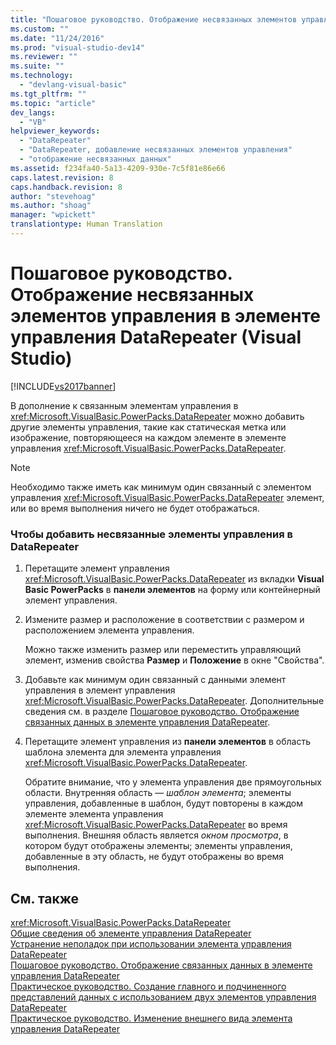 ```yaml
---
title: "Пошаговое руководство. Отображение несвязанных элементов управления в элементе управления DataRepeater (Visual Studio) | Microsoft Docs"
ms.custom: ""
ms.date: "11/24/2016"
ms.prod: "visual-studio-dev14"
ms.reviewer: ""
ms.suite: ""
ms.technology: 
  - "devlang-visual-basic"
ms.tgt_pltfrm: ""
ms.topic: "article"
dev_langs: 
  - "VB"
helpviewer_keywords: 
  - "DataRepeater"
  - "DataRepeater, добавление несвязанных элементов управления"
  - "отображение несвязанных данных"
ms.assetid: f234fa40-5a13-4209-930e-7c5f81e86e66
caps.latest.revision: 8
caps.handback.revision: 8
author: "stevehoag"
ms.author: "shoag"
manager: "wpickett"
translationtype: Human Translation
---
```

# Пошаговое руководство. Отображение несвязанных элементов управления в элементе управления DataRepeater (Visual Studio)
[!INCLUDE[vs2017banner](../../../csharp/includes/vs2017banner.md)]

В дополнение к связанным элементам управления в <xref:Microsoft.VisualBasic.PowerPacks.DataRepeater> можно добавить другие элементы управления, такие как статическая метка или изображение, повторяющееся на каждом элементе в элементе управления <xref:Microsoft.VisualBasic.PowerPacks.DataRepeater>.  
  
> [!NOTE]
>  Необходимо также иметь как минимум один связанный с элементом управления <xref:Microsoft.VisualBasic.PowerPacks.DataRepeater> элемент, или во время выполнения ничего не будет отображаться.  
  
### Чтобы добавить несвязанные элементы управления в DataRepeater  
  
1.  Перетащите элемент управления <xref:Microsoft.VisualBasic.PowerPacks.DataRepeater> из вкладки **Visual Basic PowerPacks** в **панели элементов** на форму или контейнерный элемент управления.  
  
2.  Измените размер и расположение в соответствии с размером и расположением элемента управления.  
  
     Можно также изменить размер или переместить управляющий элемент, изменив свойства **Размер** и **Положение** в окне "Свойства".  
  
3.  Добавьте как минимум один связанный с данными элемент управления в элемент управления <xref:Microsoft.VisualBasic.PowerPacks.DataRepeater>.  Дополнительные сведения см. в разделе [Пошаговое руководство. Отображение связанных данных в элементе управления DataRepeater](../../../visual-basic/developing-apps/windows-forms/how-to-display-bound-data-in-a-datarepeater-control-visual-studio.md).  
  
4.  Перетащите элемент управления из **панели элементов** в область шаблона элемента для элемента управления <xref:Microsoft.VisualBasic.PowerPacks.DataRepeater>.  
  
     Обратите внимание, что у элемента управления две прямоугольных области.  Внутренняя область — *шаблон элемента*; элементы управления, добавленные в шаблон, будут повторены в каждом элементе элемента управления <xref:Microsoft.VisualBasic.PowerPacks.DataRepeater> во время выполнения.  Внешняя область является *окном просмотра*, в котором будут отображены элементы; элементы управления, добавленные в эту область, не будут отображены во время выполнения.  
  
## См. также  
 <xref:Microsoft.VisualBasic.PowerPacks.DataRepeater>   
 [Общие сведения об элементе управления DataRepeater](../../../visual-basic/developing-apps/windows-forms/introduction-to-the-datarepeater-control-visual-studio.md)   
 [Устранение неполадок при использовании элемента управления DataRepeater](../../../visual-basic/developing-apps/windows-forms/troubleshooting-the-datarepeater-control-visual-studio.md)   
 [Пошаговое руководство. Отображение связанных данных в элементе управления DataRepeater](../../../visual-basic/developing-apps/windows-forms/how-to-display-bound-data-in-a-datarepeater-control-visual-studio.md)   
 [Практическое руководство. Создание главного и подчиненного представлений данных с использованием двух элементов управления DataRepeater](../../../visual-basic/developing-apps/windows-forms/how-to-create-a-master-detail-form-by-using-two-datarepeater-controls.md)   
 [Практическое руководство. Изменение внешнего вида элемента управления DataRepeater](../../../visual-basic/developing-apps/windows-forms/how-to-change-the-appearance-of-a-datarepeater-control-visual-studio.md)